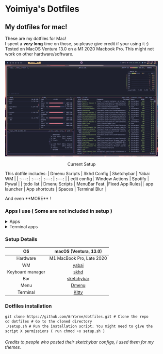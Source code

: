 # Yoimiya's Dotfiles
## My dotfiles for mac!
These are my dotfiles for Mac! <br>
I spent a ***very* long** time on those, so please give credit if your using it :) <br>
Tested on MacOS Ventura 13.0 on a M1 2020 Macbook Pro. This might not work on other hardware/software.<br>

![](images/preview.jpeg)
<p align=center>Current Setup</p>

This dotfile includes:
| Dmenu Scripts | Skhd Config    | Sketchybar    | Yabai WM      | 
|    :---:      |     :---:      |     :---:     |     :---:     |
| edit config   | Window Actions | Spotify       | Pywal         |
| todo list     | Dmenu Scripts  | MenuBar Feat. |Fixed App Rules|
| app launcher  | App shortcuts  | Spaces        | Terminal Blur |
</table>
And even **MORE** !

### Apps I use ( Some are not included in setup )
<details><summary>Apps</summary>
<p>
Discord - Chatting<br>
Kitty - GPU terminal<br>
Wezterm - Alternative GPU terminal<br>
Spotify - music player<br>
Firefox - Browser<br>
</p>
</details>
<details><summary>Terminal apps</summary>
<p>
Micro, Nvim - Text editor<br>
Cava - Music visualizer<br>
nnn, fzf - File browser<br>
bottom - Resource monitor<br>
Ncmpcpp - Music player<br>
+ Other commands!<br>
</p>
</details>

### Setup Details
|OS|macOS (Ventura, 13.0)|
|:---:|:---:|
|Hardware|M1 MacBook Pro, Late 2020|
|WM|[yabai](https://github.com/koekeishiya/yabai)|
|Keyboard manager|[skhd](https://github.com/koekeishiya/skhd)|
|Bar|[sketchybar](https://github.com/FelixKratz/SketchyBar)|
|Menu|[Dmenu](https://tools.suckless.org/dmenu/)|
|Terminal|[Kitty](https://github.com/kovidgoyal/kitty)|
</table>

### Dotfiles installation

```Shell
git clone https://github.com/ArYorne/dotfiles.git # Clone the repo
cd dotfiles # Go to the cloned directory
./setup.sh # Run the installation script; You might need to give the script X permissions ( run chmod +x setup.sh )
```

###### Credits to people who posted their sketchybar configs, I used them for my themes.